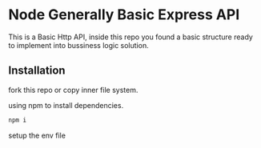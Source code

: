 # Node Generally Basic Express API

This is a Basic Http API, inside this repo you found a basic structure ready to implement into bussiness logic solution.

## Installation

fork this repo or copy inner file system.

using npm to install dependencies.


```bash
npm i
```

setup the env file

